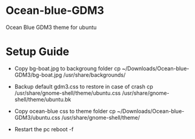 # Ocean-blue-GDM3
Ocean Blue GDM3 theme for ubuntu

# Setup Guide
* Copy bg-boat.jpg to backgroung folder
cp ~/Downloads/Ocean-blue-GDM3/bg-boat.jpg /usr/share/backgrounds/

* Backup default gdm3.css to restore in case of crash
cp /usr/share/gnome-shell/theme/ubuntu.css /usr/share/gnome-shell/theme/ubuntu.bk

* Copy ocean-blue css to theme folder
cp ~/Downloads/Ocean-blue-GDM3/ubuntu.css /usr/share/gnome-shell/theme/


* Restart the pc 
reboot -f

